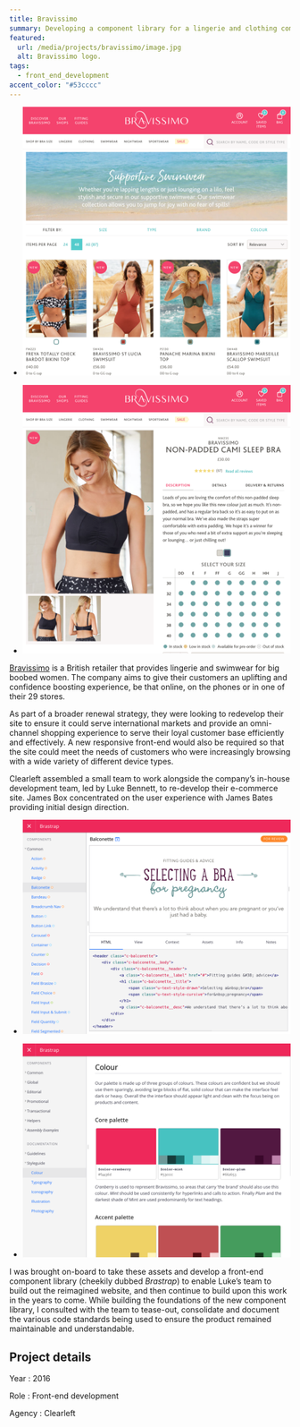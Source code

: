 ```yaml
---
title: Bravissimo
summary: Developing a component library for a lingerie and clothing company for big boobed women.
featured:
  url: /media/projects/bravissimo/image.jpg
  alt: Bravissimo logo.
tags:
  - front_end_development
accent_color: "#53cccc"
---
```


- ![Page listing swimwear available for sale.](/media/projects/bravissimo/swimwear.png#screenshot "Component preview and underlying code shown within Brastrap.")

- ![Product page.](/media/projects/bravissimo/product.png#screenshot "Brastrap styleguide page detailing colour palettes.")

[Bravissimo][1] is a British retailer that provides lingerie and swimwear for big boobed women. The company aims to give their customers an uplifting and confidence boosting experience, be that online, on the phones or in one of their 29 stores.

As part of a broader renewal strategy, they were looking to redevelop their site to ensure it could serve international markets and provide an omni-channel shopping experience to serve their loyal customer base efficiently and effectively. A new responsive front-end would also be required so that the site could meet the needs of customers who were increasingly browsing with a wide variety of different device types.

Clearleft assembled a small team to work alongside the company’s in-house development team, led by Luke Bennett, to re-develop their e-commerce site. James Box concentrated on the user experience with James Bates providing initial design direction.

- ![Brastrap component page.](/media/projects/bravissimo/brastrap_component.png#screenshot "Component preview and underlying code shown within Brastrap.")

- ![Brastrap styleguide page.](/media/projects/bravissimo/brastrap_palette.png#screenshot "Brastrap styleguide page detailing colour palettes.")

I was brought on-board to take these assets and develop a front-end component library (cheekily dubbed _Brastrap_) to enable Luke’s team to build out the reimagined website, and then continue to build upon this work in the years to come. While building the foundations of the new component library, I consulted with the team to tease-out, consolidate and document the various code standards being used to ensure the product remained maintainable and understandable.

## Project details

Year
: 2016

Role
: Front-end development

Agency
: Clearleft

[1]: https://www.bravissimo.com
